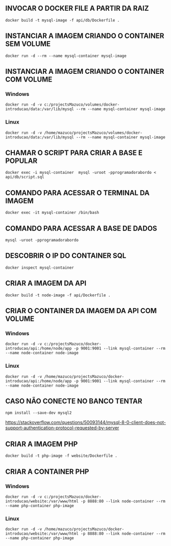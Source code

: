 
## INVOCAR O DOCKER FILE A PARTIR DA RAIZ
```console
docker build -t mysql-image -f api/db/Dockerfile .
```
## INSTANCIAR A IMAGEM CRIANDO O CONTAINER SEM VOLUME
```console
docker run -d --rm --name mysql-container mysql-image 
```
## INSTANCIAR A IMAGEM CRIANDO O CONTAINER COM VOLUME
### Windows
```console
docker run -d -v c:/projectsMazuco/volumes/docker-introducao/data:/var/lib/mysql --rm --name mysql-container mysql-image
```
### Linux
```console
docker run -d -v /home/mazuco/projectsMazuco/volumes/docker-introducao/data:/var/lib/mysql --rm --name mysql-container mysql-image
```
## CHAMAR O SCRIPT PARA CRIAR A BASE E POPULAR

```console
docker exec -i mysql-container  mysql -uroot -pprogramadorabordo < api/db/script.sql
```

## COMANDO PARA ACESSAR O TERMINAL DA IMAGEM
```console
docker exec -it mysql-container /bin/bash
```

## COMANDO PARA ACESSAR A BASE DE DADOS
```console
mysql -uroot -pprogramadorabordo
```

## DESCOBRIR O IP DO CONTAINER SQL
```console
docker inspect mysql-container
```



## CRIAR A IMAGEM DA API
```console
docker build -t node-image -f api/Dockerfile .
```


## CRIAR O CONTAINER DA IMAGEM DA API COM VOLUME
### Windows
```console
docker run -d -v c:/projectsMazuco/docker-introducao/api:/home/node/app -p 9001:9001 --link mysql-container --rm --name node-container node-image
```
### Linux
```console
docker run -d -v /home/mazuco/projectsMazuco/docker-introducao/api:/home/node/app -p 9001:9001 --link mysql-container --rm --name node-container node-image
```



## CASO NÃO CONECTE NO BANCO TENTAR 
```console
npm install --save-dev mysql2
```
https://stackoverflow.com/questions/50093144/mysql-8-0-client-does-not-support-authentication-protocol-requested-by-server



## CRIAR A IMAGEM PHP
```console
docker build -t php-image -f website/Dockerfile .
```

## CRIAR A CONTAINER PHP 
### Windows
```console
docker run -d -v c:/projectsMazuco/docker-introducao/website:/var/www/html -p 8888:80 --link node-container --rm --name php-container php-image
```

### Linux
```console
docker run -d -v /home/mazuco/projectsMazuco/docker-introducao/website:/var/www/html -p 8888:80 --link node-container --rm --name php-container php-image
```